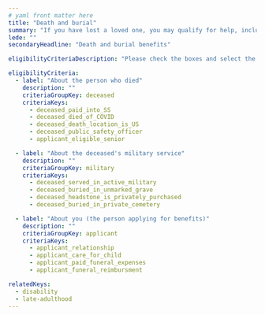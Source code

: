 ```yaml
---
# yaml front matter here
title: "Death and burial"
summary: "If you have lost a loved one, you may qualify for help, including assistance with burial or funeral costs, financial support, and more."
lede: ""
secondaryHeadline: "Death and burial benefits"

eligibilityCriteriaDescription: "Please check the boxes and select the options that best describe your situation. Answer as many questions as possible for the most accurate results."

eligibilityCriteria:
  - label: "About the person who died"
    description: ""
    criteriaGroupKey: deceased
    criteriaKeys:
      - deceased_paid_into_SS
      - deceased_died_of_COVID
      - deceased_death_location_is_US
      - deceased_public_safety_officer
      - applicant_eligible_senior

  - label: "About the deceased's military service"
    description: ""
    criteriaGroupKey: military
    criteriaKeys:
      - deceased_served_in_active_military
      - deceased_buried_in_unmarked_grave
      - deceased_headstone_is_privately_purchased
      - deceased_buried_in_private_cemetery

  - label: "About you (the person applying for benefits)"
    description: ""
    criteriaGroupKey: applicant
    criteriaKeys:
      - applicant_relationship
      - applicant_care_for_child
      - applicant_paid_funeral_expenses
      - applicant_funeral_reimbursment

relatedKeys:
  - disability
  - late-adulthood
---
```

